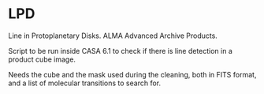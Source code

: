 # LPD
Line in Protoplanetary Disks. ALMA Advanced Archive Products.

Script to be run inside CASA 6.1 to check if there is line detection in a product cube image.

Needs the cube and the mask used during the cleaning, both in FITS format, and a list of molecular transitions to search for.

